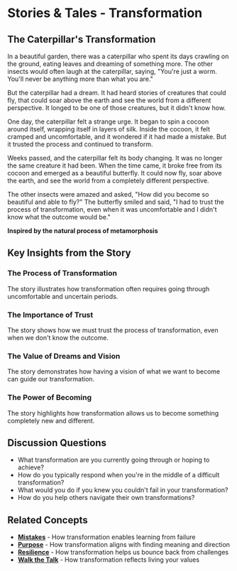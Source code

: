 # Stories & Tales - Transformation

## The Caterpillar's Transformation

In a beautiful garden, there was a caterpillar who spent its days crawling on the ground, eating leaves and dreaming of something more. The other insects would often laugh at the caterpillar, saying, "You're just a worm. You'll never be anything more than what you are."

But the caterpillar had a dream. It had heard stories of creatures that could fly, that could soar above the earth and see the world from a different perspective. It longed to be one of those creatures, but it didn't know how.

One day, the caterpillar felt a strange urge. It began to spin a cocoon around itself, wrapping itself in layers of silk. Inside the cocoon, it felt cramped and uncomfortable, and it wondered if it had made a mistake. But it trusted the process and continued to transform.

Weeks passed, and the caterpillar felt its body changing. It was no longer the same creature it had been. When the time came, it broke free from its cocoon and emerged as a beautiful butterfly. It could now fly, soar above the earth, and see the world from a completely different perspective.

The other insects were amazed and asked, "How did you become so beautiful and able to fly?" The butterfly smiled and said, "I had to trust the process of transformation, even when it was uncomfortable and I didn't know what the outcome would be."

**Inspired by the natural process of metamorphosis**

## Key Insights from the Story

### The Process of Transformation
The story illustrates how transformation often requires going through uncomfortable and uncertain periods.

### The Importance of Trust
The story shows how we must trust the process of transformation, even when we don't know the outcome.

### The Value of Dreams and Vision
The story demonstrates how having a vision of what we want to become can guide our transformation.

### The Power of Becoming
The story highlights how transformation allows us to become something completely new and different.

## Discussion Questions
- What transformation are you currently going through or hoping to achieve?
- How do you typically respond when you're in the middle of a difficult transformation?
- What would you do if you knew you couldn't fail in your transformation?
- How do you help others navigate their own transformations?

## Related Concepts
- **[Mistakes](../mistakes/README.md)** - How transformation enables learning from failure
- **[Purpose](../purpose/README.md)** - How transformation aligns with finding meaning and direction
- **[Resilience](../resilience/README.md)** - How transformation helps us bounce back from challenges
- **[Walk the Talk](../walk-the-talk/README.md)** - How transformation reflects living your values
